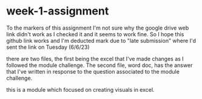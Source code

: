# week-1-assignment


To the markers of this assignment
I'm not sure why the google drive web link didn't work as I checked it and it seems to work fine.
So I hope this github link works and I'm deducted mark due to "late submission" where I'd sent the link on Tuesday (6/6/23)

there are two files, the first being the excel that I've made changes as I followed the module challenge.
The second file, word doc, has the answer that I've written in response to the question associated to the module challenge.

this is a module which focused on creating visuals in excel.
